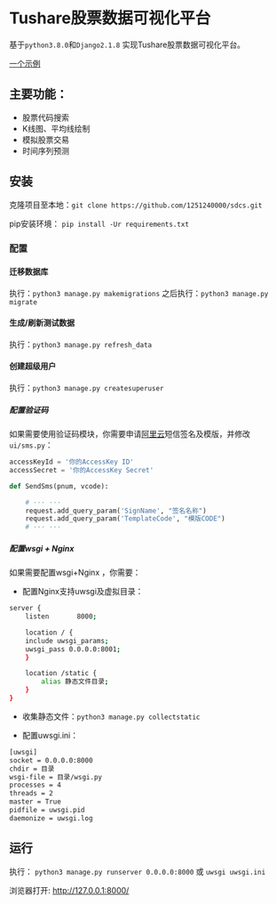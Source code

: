 # Tushare股票数据可视化平台

基于`python3.8.0`和`Django2.1.8` 实现Tushare股票数据可视化平台。

[一个示例](http://hrlu.me:18000/)

## 主要功能：
- 股票代码搜索
- K线图、平均线绘制
- 模拟股票交易
- 时间序列预测

## 安装

克隆项目至本地：`git clone https://github.com/1251240000/sdcs.git`

pip安装环境： `pip install -Ur requirements.txt`

### 配置
#### 迁移数据库
执行：` python3 manage.py makemigrations `
之后执行：` python3 manage.py migrate `

#### 生成/刷新测试数据
执行：` python3 manage.py refresh_data `

#### 创建超级用户
执行：` python3 manage.py createsuperuser `

##### 配置验证码
如果需要使用验证码模块，你需要申请[阿里云](https://dysms.console.aliyun.com/)短信签名及模版，并修改` ui/sms.py `：
```python
accessKeyId = '你的AccessKey ID'
accessSecret = '你的AccessKey Secret'

def SendSms(pnum, vcode):

    # ··· ···
    request.add_query_param('SignName', "签名名称")
    request.add_query_param('TemplateCode', "模版CODE")
    # ··· ···
```

##### 配置wsgi + Nginx
如果需要配置wsgi+Nginx ，你需要：
- 配置Nginx支持uwsgi及虚拟目录：
```bash
server {
    listen       8000;

    location / {
    include uwsgi_params;
    uwsgi_pass 0.0.0.0:8001;
    }

    location /static {
        alias 静态文件目录;
    }
}
```
- 收集静态文件：` python3 manage.py collectstatic `

- 配置uwsgi.ini：
```bash
[uwsgi]
socket = 0.0.0.0:8000
chdir = 目录
wsgi-file = 目录/wsgi.py
processes = 4
threads = 2
master = True
pidfile = uwsgi.pid
daemonize = uwsgi.log
```

## 运行

执行： ` python3 manage.py runserver 0.0.0.0:8000 ` 或 ` uwsgi uwsgi.ini `

浏览器打开: http://127.0.0.1:8000/ 
